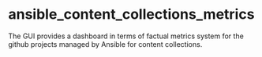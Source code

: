 # ansible_content_collections_metrics
The GUI provides a dashboard in terms of factual metrics system for the github projects managed by Ansible for content collections.
